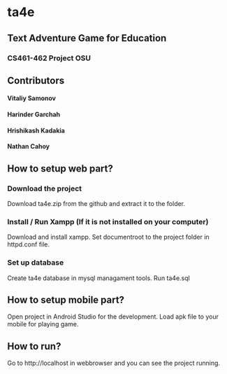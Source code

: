 # ta4e
## Text Adventure Game for Education
### CS461-462 Project OSU
## Contributors
#### Vitaliy Samonov
#### Harinder Garchah
#### Hrishikash Kadakia 
#### Nathan Cahoy
## How to setup web part?
### Download the project
Download ta4e.zip from the github and extract it to the folder.
### Install / Run Xampp (If it is not installed on your computer)
Download and install xampp.
Set documentroot to the project folder in httpd.conf file.
### Set up database
Create ta4e database in mysql managament tools.
Run ta4e.sql
## How to setup mobile part?
Open project in Android Studio for the development.
Load apk file to your mobile for playing game.
## How to run?
Go to http://localhost in webbrowser and you can see the project running.
